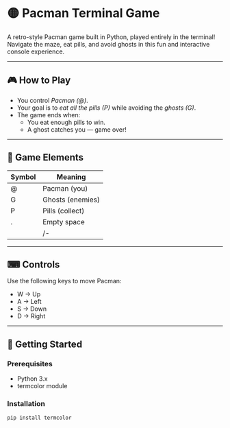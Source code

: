 # 🟡 Pacman Terminal Game

A retro-style Pacman game built in Python, played entirely in the terminal! Navigate the maze, eat pills, and avoid ghosts in this fun and interactive console experience.

---

## 🎮 How to Play

- You control *Pacman (@)*.
- Your goal is to *eat all the pills (P)* while avoiding the *ghosts (G)*.
- The game ends when:
  - You eat enough pills to win.
  - A ghost catches you — game over!

---

## 🧠 Game Elements

| Symbol | Meaning         |
|--------|------------------|
| @    | Pacman (you)     |
| G    | Ghosts (enemies) |
| P    | Pills (collect)  |
| .    | Empty space      |
| |/-| Walls (blocked)  |

---

## ⌨ Controls

Use the following keys to move Pacman:

- W → Up
- A → Left
- S → Down
- D → Right

---

## 🚀 Getting Started

### Prerequisites

- Python 3.x
- termcolor module

### Installation

```bash
pip install termcolor
